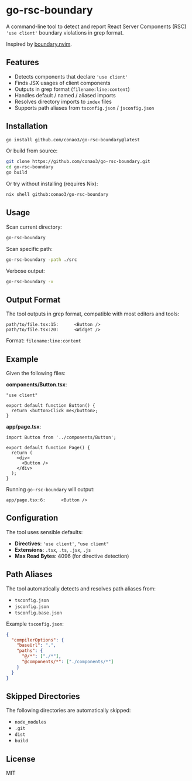 # go-rsc-boundary

A command-line tool to detect and report React Server Components (RSC) `'use client'` boundary violations in grep format.

Inspired by [boundary.nvim](https://github.com/Kenzo-Wada/boundary.nvim).

## Features

- Detects components that declare `'use client'`
- Finds JSX usages of client components
- Outputs in grep format (`filename:line:content`)
- Handles default / named / aliased imports
- Resolves directory imports to `index` files
- Supports path aliases from `tsconfig.json` / `jsconfig.json`

## Installation

```bash
go install github.com/conao3/go-rsc-boundary@latest
```

Or build from source:

```bash
git clone https://github.com/conao3/go-rsc-boundary.git
cd go-rsc-boundary
go build
```

Or try without installing (requires Nix):

```bash
nix shell github:conao3/go-rsc-boundary
```

## Usage

Scan current directory:

```bash
go-rsc-boundary
```

Scan specific path:

```bash
go-rsc-boundary -path ./src
```

Verbose output:

```bash
go-rsc-boundary -v
```

## Output Format

The tool outputs in grep format, compatible with most editors and tools:

```
path/to/file.tsx:15:      <Button />
path/to/file.tsx:20:      <Widget />
```

Format: `filename:line:content`

## Example

Given the following files:

**components/Button.tsx**:
```tsx
"use client"

export default function Button() {
  return <button>Click me</button>;
}
```

**app/page.tsx**:
```tsx
import Button from '../components/Button';

export default function Page() {
  return (
    <div>
      <Button />
    </div>
  );
}
```

Running `go-rsc-boundary` will output:

```
app/page.tsx:6:      <Button />
```

## Configuration

The tool uses sensible defaults:

- **Directives**: `'use client'`, `"use client"`
- **Extensions**: `.tsx`, `.ts`, `.jsx`, `.js`
- **Max Read Bytes**: 4096 (for directive detection)

## Path Aliases

The tool automatically detects and resolves path aliases from:

- `tsconfig.json`
- `jsconfig.json`
- `tsconfig.base.json`

Example `tsconfig.json`:

```json
{
  "compilerOptions": {
    "baseUrl": ".",
    "paths": {
      "@/*": ["./*"],
      "@components/*": ["./components/*"]
    }
  }
}
```

## Skipped Directories

The following directories are automatically skipped:

- `node_modules`
- `.git`
- `dist`
- `build`

## License

MIT
